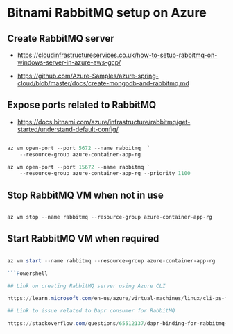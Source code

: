 # Bitnami RabbitMQ setup on Azure

## Create RabbitMQ server

- https://cloudinfrastructureservices.co.uk/how-to-setup-rabbitmq-on-windows-server-in-azure-aws-gcp/

- https://github.com/Azure-Samples/azure-spring-cloud/blob/master/docs/create-mongodb-and-rabbitmq.md

## Expose ports related to RabbitMQ

- https://docs.bitnami.com/azure/infrastructure/rabbitmq/get-started/understand-default-config/

```Powershell

az vm open-port --port 5672 --name rabbitmq  `
    --resource-group azure-container-app-rg

az vm open-port --port 15672 --name rabbitmq `
    --resource-group azure-container-app-rg --priority 1100

```

## Stop RabbitMQ VM when not in use

```Powershell

az vm stop --name rabbitmq --resource-group azure-container-app-rg

```

## Start RabbitMQ VM when required

````Powershell

az vm start --name rabbitmq --resource-group azure-container-app-rg

```Powershell

## Link on creating RabbitMQ server using Azure CLI

https://learn.microsoft.com/en-us/azure/virtual-machines/linux/cli-ps-findimage

## Link to issue related to Dapr consumer for RabbitMQ

https://stackoverflow.com/questions/65512137/dapr-binding-for-rabbitmq-not-working-using-dapr-pub-sub-sample
````
